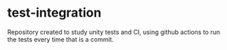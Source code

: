 <h1>test-integration</h1>

Repository created to study unity tests and CI, using github actions to run the tests every time that is a commit. 

